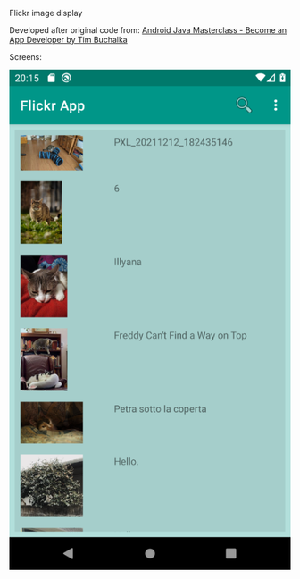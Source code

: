 Flickr image display

Developed after original code from: [Android Java Masterclass - Become an App Developer by Tim Buchalka](https://www.udemy.com/course/master-android-7-nougat-java-app-development-step-by-step/)

Screens:

![# Main Screen](screens/Screenshot_20220320_201532.png)